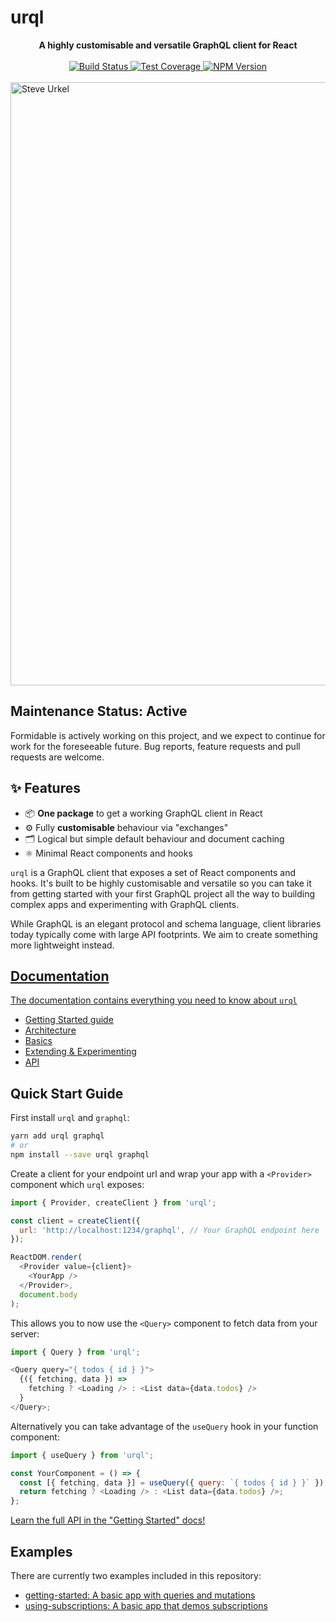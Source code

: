 # urql

<div align="center">
  <strong>
    A highly customisable and versatile GraphQL client for React
  </strong>
  <br />
  <br />
  <a href="https://travis-ci.org/FormidableLabs/urql">
    <img alt="Build Status" src="https://travis-ci.org/FormidableLabs/urql.svg?branch=master" />
  </a>
  <a href="https://coveralls.io/github/FormidableLabs/urql?branch=master">
    <img alt="Test Coverage" src="https://coveralls.io/repos/github/FormidableLabs/urql/badge.svg?branch=master" />
  </a>
  <a href="https://npmjs.com/package/urql">
    <img alt="NPM Version" src="https://img.shields.io/npm/v/urql.svg" />
  </a>
  <br />
  <br />
</div>

<img width="965" alt="Steve Urkel" src="https://user-images.githubusercontent.com/1457604/52959744-ee6cef80-338e-11e9-96fe-cf5231b8eab7.png">

## Maintenance Status: Active

Formidable is actively working on this project, and we expect to continue for work for the foreseeable future. Bug reports, feature requests and pull requests are welcome. 

## ✨ Features

- 📦 **One package** to get a working GraphQL client in React
- ⚙️ Fully **customisable** behaviour via "exchanges"
- 🗂 Logical but simple default behaviour and document caching
- ⚛️ Minimal React components and hooks

`urql` is a GraphQL client that exposes a set of React components and hooks. It's built to be highly customisable and versatile so you can take it from getting started with your first GraphQL project all the way to building complex apps and experimenting with GraphQL clients.

While GraphQL is an elegant protocol and schema language, client libraries today typically come with large API footprints. We aim to create something more lightweight instead.

## [Documentation](docs/README.md)

[The documentation contains everything you need to know about `urql`](docs/README.md)

- [Getting Started guide](docs/getting-started.md)
- [Architecture](docs/architecture.md)
- [Basics](docs/basics.md)
- [Extending & Experimenting](docs/extending-and-experimenting.md)
- [API](docs/api.md)

## Quick Start Guide

First install `urql` and `graphql`:

```sh
yarn add urql graphql
# or
npm install --save urql graphql
```

Create a client for your endpoint url and wrap your app with a `<Provider>` component which `urql` exposes:

```js
import { Provider, createClient } from 'urql';

const client = createClient({
  url: 'http://localhost:1234/graphql', // Your GraphQL endpoint here
});

ReactDOM.render(
  <Provider value={client}>
    <YourApp />
  </Provider>,
  document.body
);
```

This allows you to now use the `<Query>` component to fetch data from your server:

```js
import { Query } from 'urql';

<Query query="{ todos { id } }">
  {({ fetching, data }) =>
    fetching ? <Loading /> : <List data={data.todos} />
  }
</Query>;
```

Alternatively you can take advantage of the `useQuery` hook in your function component:

```js
import { useQuery } from 'urql';

const YourComponent = () => {
  const [{ fetching, data }] = useQuery({ query: `{ todos { id } }` });
  return fetching ? <Loading /> : <List data={data.todos} />;
};
```

[Learn the full API in the "Getting Started" docs!](docs/getting-started.md)

## Examples

There are currently two examples included in this repository:

- [getting-started: A basic app with queries and mutations](examples/1-getting-started/)
- [using-subscriptions: A basic app that demos subscriptions](examples/2-using-subscriptions/)
